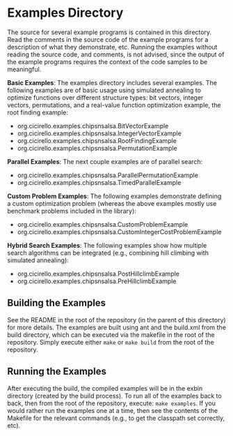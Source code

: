 # Examples Directory

The source for several example programs is contained in this directory.
Read the comments in the source code of the example programs 
for a description of what they demonstrate, etc. Running the 
examples without reading the source code, and comments, 
is not advised, since the output of the example programs 
requires the context of the code samples to be meaningful.

__Basic Examples__: The examples directory includes several examples. The following 
examples are of basic usage using simulated annealing to optimize
functions over different structure types: bit vectors, integer vectors,
permutations, and a real-value function optimization example, the root finding 
example:
* org.cicirello.examples.chipsnsalsa.BitVectorExample
* org.cicirello.examples.chipsnsalsa.IntegerVectorExample
* org.cicirello.examples.chipsnsalsa.RootFindingExample
* org.cicirello.examples.chipsnsalsa.PermutationExample

__Parallel Examples__: The next couple examples are of parallel search:
* org.cicirello.examples.chipsnsalsa.ParallelPermutationExample
* org.cicirello.examples.chipsnsalsa.TimedParallelExample

__Custom Problem Examples__: The following examples demonstrate defining a custom optimization
problem (whereas the above examples mostly use benchmark problems
included in the library):
* org.cicirello.examples.chipsnsalsa.CustomProblemExample
* org.cicirello.examples.chipsnsalsa.CustomIntegerCostProblemExample

__Hybrid Search Examples__: The following examples show how multiple search algorithms can be
integrated (e.g., combining hill climbing with simulated annealing):
* org.cicirello.examples.chipsnsalsa.PostHillclimbExample
* org.cicirello.examples.chipsnsalsa.PreHillclimbExample

## Building the Examples

See the README in the root of the repository (in the parent of this directory) for more details. 
The examples are built using ant and the build.xml from the build directory, which can be executed 
via the makefile in the root of the repository.  Simply execute either `make` or `make build` 
from the root of the repository. 

## Running the Examples

After executing the build, the compiled examples will be in the 
exbin directory (created by the build process). To run all of the 
examples back to back, then from the root of the repository, 
execute: `make examples`. If you would rather run the examples
one at a time, then see the contents of the Makefile for the
relevant commands (e.g., to get the classpath set correctly, etc).
